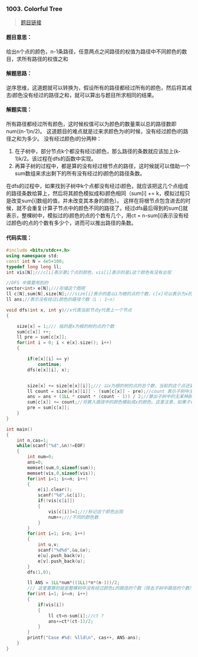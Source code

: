 ### 1003. Colorful Tree ###
> [题目链接](http://acm.hdu.edu.cn/showproblem.php?pid=6035)

#### 题目意思： ####
给出n个点的颜色，n-1条路径，任意两点之间路径的权值为路径中不同颜色的数目，求所有路径的权值之和
#### 解题思路： ####
逆序思维，这道题就可以转换为，假设所有的路径都经过所有的颜色，然后将其减去i颜色没有经过的路径之和，就可以算出与题目所求相同的结果。
#### 解题实现： ####
所有路径都经过所有颜色，这时候权值可以为颜色的数量乘以总的路径数即 num((n-1)n/2)。
这道题目的难点就是过来求颜色为i的时候，没有经过颜色i的路径之和为多少。
没有经过颜色i的分两种：
1. 在子树中，部分节点k个都没有经过i颜色，那么路径的条数就应该加上(k-1)k/2。该过程在dfs的函数中实现。
2. 再算子树的过程中，都是算的没有经过根节点的路径，这时候就可以借助一个sum数组来求出剩下的所有没有经过的i颜色的路径条数。

在dfs的过程中，如果找到子树中k个点都没有经过i颜色，就应该把这几个点组成的路径条数给算上，然后将其颜色模拟成和i颜色相同（sum[i] += k，模拟过程只是改变sum[i]数组的值，并未改变其本身的颜色）。
这样在将根节点包含进去的时候，就不会重复计算子节点中的颜色不同的路径了。经过dfs最后得到的sum[]就表示，整棵树中，模拟过的i颜色的点的个数有几个，用ct = n-sum[i]表示没有经过颜色i的点的个数有多少个，进而可以推出路径的条数。
#### 代码实现： ####

```cpp
#include <bits/stdc++.h>
using namespace std;
const int N = 4e5+100;
typedef long long ll;
int vis[N];///c[i]表示第i个点的颜色，vis[i]表示的是i这个颜色有没有出现

//DFS 中需要用到的
vector<int> e[N];///存储这个图呢
ll c[N],sum[N],size[N];///size[i]表示的是以i为根的点的个数，c[x]可以表示为x的颜色。sum[i]模拟颜色改变后i颜色在整个树中的个数。
ll ans;//表示没有经过i颜色的路径个数（i : 1~n）

void dfs(int x, int y)//x代表当前节点y代表上一个节点
{

    size[x] = 1;/// 指的是x为根的树的点的个数
    sum[c[x]] ++;
    ll pre = sum[c[x]];
    for(int i = 0; i < e[x].size(); i++)
    {

        if(e[x][i] == y)
            continue;
        dfs(e[x][i], x);


        size[x] += size[e[x][i]];/// 以x为根的树的点的总个数，当前的这个点还要加上他的子数上的点
        ll count = size[e[x][i]] - (sum[c[x]] - pre);//count 表示子树中无x点颜色的个数，用来求子树中没有包含x的路径的个数。
        ans = ans + (1LL * count * (count - 1)) / 2;//算出子树中的无某种颜色的个数
        sum[c[x]] += count;//将算入路径中的颜色模拟成x的颜色。这里注意，如果子树中无x颜色的点的个数为1时，也是构不成路径，但是也要算在sum[x]里面，因为这样的节点在整棵树中也是无法构成路径的
        pre = sum[c[x]];
    }
}

int main()
{
    int n,cas=1;
    while(scanf("%d",&n)!=EOF)
    {
        int num=0;
        ans=0;
        memset(sum,0,sizeof(sum));
        memset(vis,0,sizeof(vis));
        for(int i=1; i<=n; i++)
        {
            e[i].clear();
            scanf("%d",&c[i]);
            if(!vis[c[i]])
            {
                vis[c[i]]=1;///标记这个颜色出现
                num++;///不同的颜色数
            }
        }
        for(int i=1; i<n; i++)
        {
            int u,v;
            scanf("%d%d",&u,&v);
            e[u].push_back(v);
            e[v].push_back(u);
        }
        dfs(1,0);

        ll ANS = 1LL*num*((1LL)*n*(n-1))/2;
        /// 这里要算的就是整棵树中没有经过颜色i的路径的个数（除去子树中路径的个数）
        for(int i=1; i<=n; i++)
        {
            if(vis[i])
            {
                ll ct=n-sum[i];//ct ?
                ans+=ct*(ct-1)/2;
            }
        }
        printf("Case #%d: %lld\n", cas++, ANS-ans);
    }
}
```